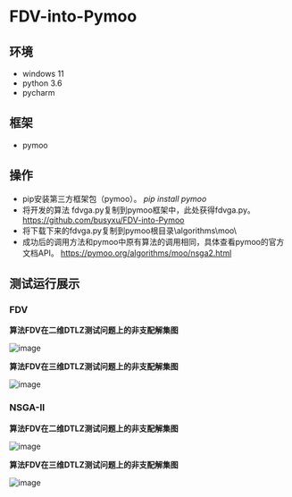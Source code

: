 # FDV-into-Pymoo

## 环境
- windows 11
- python 3.6
- pycharm

## 框架
- pymoo

## 操作
- pip安装第三方框架包（pymoo）。  *pip install pymoo*
- 将开发的算法 fdvga.py复制到pymoo框架中，此处获得fdvga.py。https://github.com/busyxu/FDV-into-Pymoo
- 将下载下来的fdvga.py复制到pymoo根目录\algorithms\moo\
- 成功后的调用方法和pymoo中原有算法的调用相同，具体查看pymoo的官方文档API。 https://pymoo.org/algorithms/moo/nsga2.html

## 测试运行展示
### FDV
**算法FDV在二维DTLZ测试问题上的非支配解集图**

![image](https://user-images.githubusercontent.com/48397805/151512422-b3dd6880-3468-4f20-8c03-77f881e73d96.png)

**算法FDV在三维DTLZ测试问题上的非支配解集图**

![image](https://user-images.githubusercontent.com/48397805/151512688-068e0618-a0ae-4ca6-8921-8f8f25644e1b.png)

### NSGA-II
**算法FDV在二维DTLZ测试问题上的非支配解集图**

![image](https://user-images.githubusercontent.com/48397805/151512872-62251e73-031a-429c-bc86-b053b4c0eb02.png)

**算法FDV在三维DTLZ测试问题上的非支配解集图**

![image](https://user-images.githubusercontent.com/48397805/151512915-c54ae5b4-d99c-4ae5-8ea3-c280960c207d.png)
